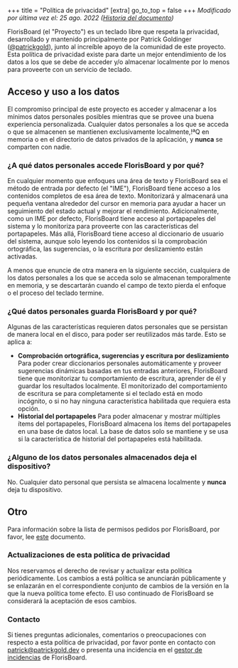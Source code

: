 +++
title = "Política de privacidad"
[extra]
go_to_top = false
+++
_Modificado por última vez el: 25 ago. 2022 ([Historia del documento](https://github.com/florisboard/florisboard.github.io/commits/main/content/legal/privacy/_index.md))_

FlorisBoard (el "Proyecto") es un teclado libre que respeta la privacidad, desarrollado y mantenido principalmente por Patrick Goldinger ([@patrickgold](https://github.com/patrickgold)), junto al increíble apoyo de la comunidad de este proyecto. Esta política de privacidad existe para darte un mejor entendimiento de los datos a los que se debe de acceder y/o almacenar localmente por lo menos para proveerte con un servicio de teclado.

## Acceso y uso a los datos

El compromiso principal de este proyecto es acceder y almacenar a los mínimos datos personales posibles mientras que se provee una buena experiencia personalizada. Cualquier datos personales a los que se acceda o que se almacenen se mantienen exclusivamente localmente,!ªQ en memoria o en el directorio de datos privados de la aplicación, y **nunca** se comparten con nadie.

### ¿A qué datos personales accede FlorisBoard y por qué?

En cualquier momento que enfoques una área de texto y FlorisBoard sea el método de entrada por defecto (el "IME"), FlorisBoard tiene acceso a los contenidos completos de esa área de texto. Monitorizará y almacenará una pequeña ventana alrededor del cursor en memoria para ayudar a hacer un seguimiento del estado actual y mejorar el rendimiento. Adicionalmente, como un IME por defecto, FlorisBoard tiene acceso al portapapeles del sistema y lo monitoriza para proveerte con las características del portapapeles. Más allá, FlorisBoard tiene acceso al diccionario de usuario del sistema, aunque solo leyendo los contenidos si la comprobación ortográfica, las sugerencias, o la escritura por deslizamiento están activadas.

A menos que enuncie de otra manera en la siguiente sección, cualquiera de los datos personales a los que se acceda solo se almacenan temporalmente en memoria, y se descartarán cuando el campo de texto pierda el enfoque o el proceso del teclado termine.

### ¿Qué datos personales guarda FlorisBoard y por qué?

Algunas de las características requieren datos personales que se persistan de manera local en el disco, para poder ser reutilizados más tarde. Esto se aplica a:

- **Comprobación ortográfica, sugerencias y escritura por deslizamiento**
  Para poder crear diccionarios personales automáticamente y proveer sugerencias dinámicas basadas en tus entradas anteriores, FlorisBoard tiene que monitorizar tu comportamiento de escritura, aprender de él y guardar los resultados localmente. El monitorizado del comportamiento de escritura se para completamente si el teclado está en modo incógnito, o si no hay ninguna característica habilitada que requiera esta opción.
- **Historial del portapapeles**
  Para poder almacenar y mostrar múltiples ítems del portapapeles, FlorisBoard almacena los ítems del portapapeles en una base de datos local. La base de datos solo se mantiene y se usa si la característica de historial del portapapeles está habilitada.

### ¿Alguno de los datos personales almacenados deja el dispositivo?

No. Cualquier dato personal que persista se almacena localmente y **nunca** deja tu dispositivo.

## Otro

Para información sobre la lista de permisos pedidos por FlorisBoard, por favor, lee [este](https://github.com/florisboard/florisboard/wiki/List-of-permissions-FlorisBoard-requests) documento.

### Actualizaciones de esta política de privacidad

Nos reservamos el derecho de revisar y actualizar esta política periódicamente. Los cambios a está política se anunciarán públicamente y se enlazarán en el correspondiente conjunto de cambios de la versión en la que la nueva política tome efecto. El uso continuado de FlorisBoard se considerará la aceptación de esos cambios.

### Contacto

Si tienes preguntas adicionales, comentarios o preocupaciones con respecto a esta política de privacidad, por favor ponte en contacto con [patrick@patrickgold.dev](mailto:patrick@patrickgold.dev) o presenta una incidencia en el [gestor de incidencias](https://github.com/florisboard/florisboard/issues) de FlorisBoard.

